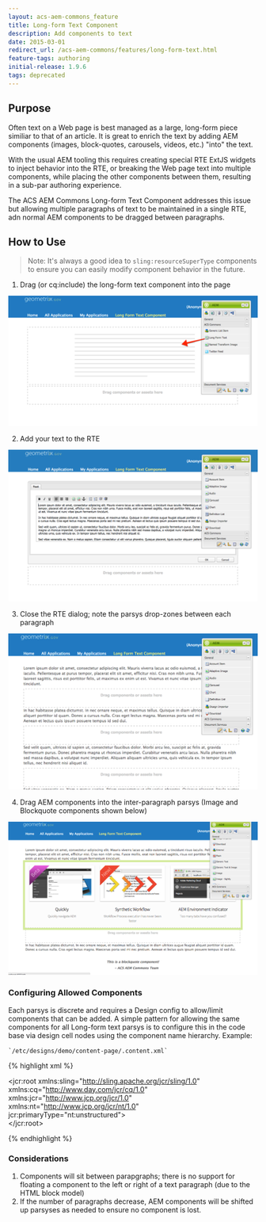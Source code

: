 ```yaml
---
layout: acs-aem-commons_feature
title: Long-form Text Component
description: Add components to text
date: 2015-03-01
redirect_url: /acs-aem-commons/features/long-form-text.html
feature-tags: authoring
initial-release: 1.9.6
tags: deprecated
---
```


## Purpose

Often text on a Web page is best managed as a large, long-form piece similiar to that of an article. It is great to enrich the text by adding AEM components (images, block-quotes, carousels, videos, etc.) "into" the text. 

With the usual AEM tooling this requires creating special RTE ExtJS widgets to inject behavior into the RTE, or breaking the Web page text into multiple components, while placing the other components between them, resulting in a sub-par authoring experience.

The ACS AEM Commons Long-form Text Component addresses this issue but allowing multiple paragraphs of text to be maintained in a single RTE, adn normal AEM components to be dragged between paragraphs.

## How to Use

> Note: It's always a good idea to `sling:resourceSuperType` components to ensure you can easily modify component behavior in the future.

1. Drag (or cq:include) the long-form text component into the page

![Long Form Text Component - Add to Page](images/lft-1.png)

2. Add your text to the RTE

![Long Form Text Component - Add Text](images/lft-2.png)

3. Close the RTE dialog; note the parsys drop-zones between each paragraph

![Long Form Text Component - Inter-paragraph Drop-zones](images/lft-3.png)

4. Drag AEM components into the inter-paragraph parsys (Image and Blockquote components shown below)

![Long Form Text Component - With Components](images/lft-4.png)

### Configuring Allowed Components

Each parsys is discrete and requires a Design config to allow/limit components that can be added. A simple pattern for allowing the same components for all Long-form text parsys is to configure this in the code base via design cell nodes using the component name hierarchy. Example: 

    `/etc/designs/demo/content-page/.content.xml`
        
{% highlight xml %}

<jcr:root xmlns:sling="http://sling.apache.org/jcr/sling/1.0" 
        xmlns:cq="http://www.day.com/jcr/cq/1.0"         
        xmlns:jcr="http://www.jcp.org/jcr/1.0" 
        xmlns:nt="http://www.jcp.org/jcr/nt/1.0"
        jcr:primaryType="nt:unstructured">    
    <long-form-text
            jcr:primaryType="nt:unstructured">
        <long-form-text-parsys
                jcr:primaryType="nt:unstructured"
                components="[/apps/demo/image,/apps/demo/blockquote]">
        </long-form-text-parsys>
    </long-form-text>
</jcr:root>

{% endhighlight %}


### Considerations

1. Components will sit between parapgraphs; there is no support for floating a component to the left or right of a text paragraph (due to the HTML block model)
2. If the number of paragraphs decrease, AEM components will be shifted up parsyses as needed to ensure no component is lost. 
